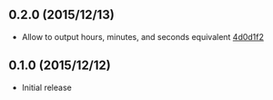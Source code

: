 ## 0.2.0 (2015/12/13)
* Allow to output hours, minutes, and seconds equivalent [4d0d1f2](https://github.com/sungwoncho/millisec/commit/4d0d1f21e9089f4fb1c5f08b691d641ca8b8d5f6)

## 0.1.0 (2015/12/12)

* Initial release
